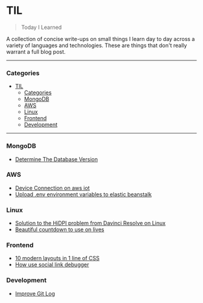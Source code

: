 # TIL

> Today I Learned

A collection of concise write-ups on small things I learn day to day across a
variety of languages and technologies. 
These are things that don't really warrant a full blog post. 

---

### Categories

- [TIL](#til)
    - [Categories](#categories)
    - [MongoDB](#mongodb)
    - [AWS](#aws)
    - [Linux](#linux)
    - [Frontend](#frontend)
    - [Development](#development)

---

### MongoDB

- [Determine The Database Version](mongodb/database-version.md)

### AWS

- [Device Connection on aws iot](aws/aws-iot-device-sdk.md)
- [Upload .env environment variables to elastic beanstalk](aws/aws-eb-setenv.md)

### Linux

- [Solution to the HiDPI problem from Davinci Resolve on Linux](linux/Davinci%20Resolve/Solution-to-the-HiDPI-problem-on-Linux.md)
- [Beautiful countdown to use on lives](linux/termdown.md)

### Frontend

- [10 modern layouts in 1 line of CSS](frontend/1linelayouts.md)
- [How use social link debugger](frontend/how-use-debug-from-social.md)

### Development

- [Improve Git Log](development/improve-git-log.md)